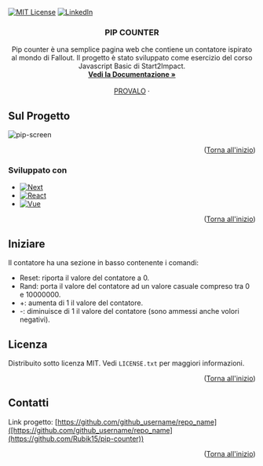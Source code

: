 <!-- Improved compatibility of back to top link: See: https://github.com/othneildrew/Best-README-Template/pull/73 -->
<a name="readme-top"></a>

[![MIT License][license-shield]][license-url]
[![LinkedIn][linkedin-shield]][linkedin-url]

<h3 align="center">PIP COUNTER</h3>

  <p align="center">
    Pip counter è una semplice pagina web che contiene un contatore ispirato al mondo di Fallout.
    Il progetto è stato sviluppato come esercizio del corso Javascript Basic di Start2Impact.
    <br />
    <a href="https://github.com/github_username/repo_name"><strong>Vedi la Documentazione »</strong></a>
    <br />
    <br />
    <a href="[https://github.com/github_username/repo_name](https://rubik15.github.io/pip-counter/)">PROVALO</a>
    ·
  </p>
</div>


<!-- ABOUT THE PROJECT -->
## Sul Progetto

![pip-screen](https://github.com/Rubik15/pip-counter/assets/163205794/a823e8e7-5176-4890-af24-2283c5b7e636)

<p align="right">(<a href="#readme-top">Torna all'inizio</a>)</p>

### Sviluppato con

* [![Next][Next.js]][Next-url]
* [![React][React.js]][React-url]
* [![Vue][Vue.js]][Vue-url]

<p align="right">(<a href="#readme-top">Torna all'inizio</a>)</p>


<!-- GETTING STARTED -->
## Iniziare

Il contatore ha una sezione in basso contenente i comandi:

- Reset: riporta il valore del contatore a 0.
- Rand: porta il valore del contatore ad un valore casuale compreso tra 0 e 10000000.
- +: aumenta di 1 il valore del contatore.
- -: diminuisce di 1 il valore del contatore (sono ammessi anche volori negativi).

<!-- LICENSE -->
## Licenza

Distribuito sotto licenza MIT. Vedi `LICENSE.txt` per maggiori informazioni.

<p align="right">(<a href="#readme-top">Torna all'inizio</a>)</p>

<!-- CONTACT -->
## Contatti

Link progetto: [https://github.com/github_username/repo_name]([https://github.com/github_username/repo_name](https://github.com/Rubik15/pip-counter))

<p align="right">(<a href="#readme-top">Torna all'inizio</a>)</p>

<!-- MARKDOWN LINKS & IMAGES -->
<!-- https://www.markdownguide.org/basic-syntax/#reference-style-links -->
[license-shield]: https://img.shields.io/github/license/github_username/repo_name.svg?style=for-the-badge
[license-url]: https://github.com/github_username/repo_name/blob/master/LICENSE.txt
[linkedin-shield]: https://img.shields.io/badge/-LinkedIn-black.svg?style=for-the-badge&logo=linkedin&colorB=555
[linkedin-url]: https://www.linkedin.com/in/azzolini-matteo
[product-screenshot]: images/screenshot.png
[Next.js]: https://img.shields.io/badge/next.js-000000?style=for-the-badge&logo=nextdotjs&logoColor=white
[Next-url]: https://nextjs.org/
[React.js]: https://img.shields.io/badge/React-20232A?style=for-the-badge&logo=react&logoColor=61DAFB
[React-url]: https://reactjs.org/
[Vue.js]: https://img.shields.io/badge/Vue.js-35495E?style=for-the-badge&logo=vuedotjs&logoColor=4FC08D
[Vue-url]: https://vuejs.org/


